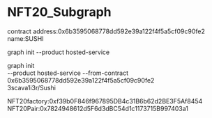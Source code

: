 # NFT20_Subgraph



contract address:0x6b3595068778dd592e39a122f4f5a5cf09c90fe2
name:SUSHI



graph init --product hosted-service


graph init \
  --product hosted-service
  --from-contract 0x6b3595068778dd592e39a122f4f5a5cf09c90fe2 \
  3scava1i3r/Sushi 


NFT20factory:0xf39b0F846f967895DB4c31B6b62d2BE3F5Af8454
NFT20Pair:0x7824948612d5F6d3dBC54d1c1173715B997403a1
  
